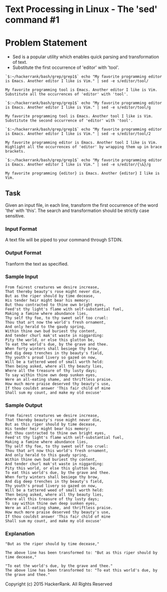 # Text Processing in Linux - The 'sed' command #1

# Problem Statement

* Sed is a popular utility which enables quick parsing and transformation of text.
* Substitute the first occurrence of 'editor' with 'tool'.

```
`$:~/hackerrank/bash/grep/grep1$` echo "My favorite programming editor is Emacs. Another editor I like is Vim." | sed -e s/editor/tool/
```

> 
```
My favorite programming tool is Emacs. Another editor I like is Vim.
Substitute all the occurrences of 'editor' with 'tool'.
```

```
`$:~/hackerrank/bash/grep/grep1$` echo "My favorite programming editor is Emacs. Another editor I like is Vim." | sed -e s/editor/tool/g
```
> 
```
My favorite programming tool is Emacs. Another tool I like is Vim.  
Substitute the second occurrence of 'editor' with 'tool'.
```

```
`$:~/hackerrank/bash/grep/grep1$` echo "My favorite programming editor is Emacs. Another editor I like is Vim." | sed -e s/editor/tool/2
```

> 
```
My favorite programming editor is Emacs. Another tool I like is Vim.
Highlight all the occurrences of 'editor' by wrapping them up in brace brackets.
```

```
`$:~/hackerrank/bash/grep/grep1$` echo "My favorite programming editor is Emacs. Another editor I like is Vim." | sed -e s/editor/{\&}/g
```

>
```
My favorite programming {editor} is Emacs. Another {editor} I like is Vim.
```

## Task

Given an input file, in each line, transform the first occurrence of the word 'the' with 'this'. The search and transformation should be strictly case sensitive.

### Input Format

A text file will be piped to your command through STDIN.

### Output Format

Tranform the text as specified.

### Sample Input

```
From fairest creatures we desire increase,
That thereby beauty's rose might never die,
But as the riper should by time decease,
His tender heir might bear his memory:
But thou contracted to thine own bright eyes,
Feed'st thy light's flame with self-substantial fuel,
Making a famine where abundance lies,
Thy self thy foe, to thy sweet self too cruel:
Thou that art now the world's fresh ornament,
And only herald to the gaudy spring,
Within thine own bud buriest thy content,
And tender churl mak'st waste in niggarding:
Pity the world, or else this glutton be,
To eat the world's due, by the grave and thee.
When forty winters shall besiege thy brow,
And dig deep trenches in thy beauty's field,
Thy youth's proud livery so gazed on now,
Will be a tattered weed of small worth held:
Then being asked, where all thy beauty lies,
Where all the treasure of thy lusty days;
To say within thine own deep sunken eyes,
Were an all-eating shame, and thriftless praise.
How much more praise deserved thy beauty's use,
If thou couldst answer 'This fair child of mine
Shall sum my count, and make my old excuse'
```

### Sample Output

```
From fairest creatures we desire increase,
That thereby beauty's rose might never die,
But as this riper should by time decease,
His tender heir might bear his memory:
But thou contracted to thine own bright eyes,
Feed'st thy light's flame with self-substantial fuel,
Making a famine where abundance lies,
Thy self thy foe, to thy sweet self too cruel:
Thou that art now this world's fresh ornament,
And only herald to this gaudy spring,
Within thine own bud buriest thy content,
And tender churl mak'st waste in niggarding:
Pity this world, or else this glutton be,
To eat this world's due, by the grave and thee.
When forty winters shall besiege thy brow,
And dig deep trenches in thy beauty's field,
Thy youth's proud livery so gazed on now,
Will be a tattered weed of small worth held:
Then being asked, where all thy beauty lies,
Where all this treasure of thy lusty days;
To say within thine own deep sunken eyes,
Were an all-eating shame, and thriftless praise.
How much more praise deserved thy beauty's use,
If thou couldst answer 'This fair child of mine
Shall sum my count, and make my old excuse'
```

### Explanation

```
"But as the riper should by time decease,"
```

> 
```
The above line has been transformed to: "But as this riper should by time decease,"
```

>
```
"To eat the world's due, by the grave and thee." 
The above line has been transformed to: "To eat this world's due, by the grave and thee."
```

Copyright (c) 2015 HackerRank.
All Rights Reserved
